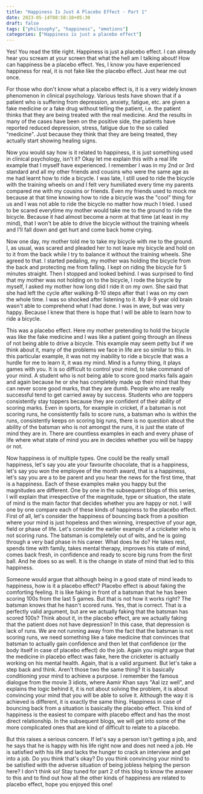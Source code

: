 ```yaml
---
title: "Happiness Is Just A Placebo Effect - Part 1"
date: 2023-05-14T08:58:10+05:30
draft: false
tags: ["philosophy", "happiness", "emotions"]
categories: ["Happiness is just a placebo effect"]
---
```


Yes! You read the title right. Happiness is just a placebo effect. I can already hear you scream at your screen that what the hell am I talking about! How can happiness be a placebo effect. Yes, I know you have experienced happiness for real, it is not fake like the placebo effect. Just hear me out once.  
  
For those who don't know what a placebo effect is, it is a very widely known phenomenon in clinical psychology. Various tests have shown that if a patient who is suffering from depression, anxiety, fatigue, etc. are given a fake medicine or a fake drug without telling the patient, i.e. the patient thinks that they are being treated with the real medicine. And the results in many of the cases have been on the positive side, the patients have reported reduced depression, stress, fatigue due to the so called "medicine". Just because they think that they are being treated, they actually start showing healing signs.  
  
Now you would say how is it related to happiness, it is just something used in clinical psychology, isn't it? Okay let me explain this with a real life example that I myself have experienced. I remember I was in my 2nd or 3rd standard and all my other friends and cousins who were the same age as me had learnt how to ride a bicycle. I was late, I still used to ride the bicycle with the training wheels on and I felt very humiliated every time my parents compared me with my cousins or friends. Even my friends used to mock me because at that time knowing how to ride a bicycle was the "cool" thing for us and I was not able to ride the bicycle no matter how much I tried. I used to be scared everytime my mother would take me to the ground to ride the bicycle. Because it had almost become a norm at that time (at least in my mind), that I won't be able to drive the bicycle without the training wheels and I'll fall down and get hurt and come back home crying.  

Now one day, my mother told me to take my bicycle with me to the ground. I, as usual, was scared and pleaded her to not leave my bicycle and hold on to it from the back while I try to balance it without the training wheels. She agreed to that. I started pedaling, my mother was holding the bicycle from the back and protecting me from falling. I kept on riding the bicycle for 5 minutes straight. Then I stopped and looked behind. I was surprised to find that my mother was not holding on to the bicycle, I rode the bicycle by myself, I asked my mother how long did I ride it on my own. She said that she had left the cycle after walking 8-10 steps after that I was on my own the whole time. I was so shocked after listening to it. My 8-9 year old brain wasn't able to comprehend what I had done. I was in awe, but was very happy. Because I knew that there is hope that I will be able to learn how to ride a bicycle.  
  
This was a placebo effect. Here my mother pretending to hold the bicycle was like the fake medicine and I was like a patient going through an illness of not being able to drive a bicycle. This example may seem petty but if we think about it, many of the problems we face in life are so similar to this. In this particular example, it was not my inability to ride a bicycle that was a hurdle for me to learn it, it was my mind. Mind is a funny thing, it plays games with you. It is so difficult to control your mind, to take command of your mind. A student who is not being able to score good marks fails again and again because he or she has completely made up their mind that they can never score good marks, that they are dumb. People who are really successful tend to get carried away by success. Students who are toppers consistently stay toppers because they are confident of their ability of scoring marks. Even in sports, for example in cricket, if a batsman is not scoring runs, he consistently fails to score runs, a batsman who is within the runs, consistently keeps on scoring big runs, there is no question about the ability of the batsman who is not amongst the runs, it is just the state of mind they are in. There are countless examples in each and every phase of life where what state of mind you are in decides whether you will be happy or not.  
  
Now happiness is of multiple types. One could be the really small happiness, let's say you ate your favourite chocolate, that is a happiness, let's say you won the employee of the month award, that is a happiness, let's say you are a to be parent and you hear the news for the first time, that is a happiness. Each of these examples make you happy but the magnitudes are different. One by one in the subsequent blogs of this series, I will explain that irrespective of the magnitude, type or situation, the state of mind is the main factor that decides whether you are happy or not. I will one by one compare each of these kinds of happiness to the placebo effect. First of all, let's consider the happiness of bouncing back from a position where your mind is just hopeless and then winning, irrespective of your age, field or phase of life. Let's consider the earlier example of a cricketer who is not scoring runs. The batsman is completely out of wits, and he is going through a very bad phase in his career. What does he do? He takes rest, spends time with family, takes mental therapy, improves his state of mind, comes back fresh, in confidence and ready to score big runs from the first ball. And he does so as well. It is the change in state of mind that led to this happiness.  
  
Someone would argue that although being in a good state of mind leads to happiness, how is it a placebo effect? Placebo effect is about faking the comforting feeling. It is like faking in front of a batsman that he has been scoring 100s from the last 5 games. But that is not how it works right? The batsman knows that he hasn't scored runs. Yes, that is correct. That is a perfectly valid argument, but are we actually faking that the batsman has scored 100s? Think about it, in the placebo effect, are we actually faking that the patient does not have depression? In this case, that depression is lack of runs. We are not running away from the fact that the batsman is not scoring runs, we need something like a fake medicine that convinces that batsman to actually gain confidence and then let that confidence (or the body itself in case of placebo effect) do the job. Again you might argue that the medicine in placebo effect was fake, here the cricketer is actually working on his mental health. Again, that is a valid argument. But let's take a step back and think. Aren't those two the same thing? It is basically conditioning your mind to achieve a purpose. I remember the famous dialogue from the movie 3 idiots, where Aamir Khan says "Aal izz well", and explains the logic behind it, it is not about solving the problem, it is about convincing your mind that you will be able to solve it. Although the way it is achieved is different, it is exactly the same thing. Happiness in case of bouncing back from a situation is basically the placebo effect. This kind of happiness is the easiest to compare with placebo effect and has the most direct relationship. In the subsequent blogs, we will get into some of the more complicated ones that are kind of difficult to relate to a placebo.  
  
But this raises a serious concern. If let's say a person isn't getting a job, and he says that he is happy with his life right now and does not need a job. He is satisfied with his life and lacks the hunger to crack an interview and get into a job. Do you think that's okay? Do you think convincing your mind to be satisfied with the adverse situation of being jobless helping the person here? I don't think so! Stay tuned for part 2 of this blog to know the answer to this and to find out how all the other kinds of happiness are related to placebo effect, hope you enjoyed this one!